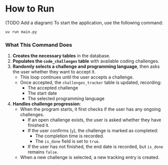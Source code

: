 # How to Run  
(TODO Add a diagram)
To start the application, use the following command:  

```bash
uv run main.py
```  

### What This Command Does  

1. **Creates the necessary tables** in the database.  
2. **Populates the `code_challenges` table** with available coding challenges.  
3. **Randomly selects a challenge and programming language**, then asks the user whether they want to accept it.  
   - This loop continues until the user accepts a challenge.  
   - Once accepted, the `challenges_tracker` table is updated, recording:  
     - The accepted challenge  
     - The start date  
     - The selected programming language  
4. **Handles challenge progression**:  
   - When the program starts, it first checks if the user has any ongoing challenges.  
     - If an open challenge exists, the user is asked whether they have finished it.  
     - If the user confirms (`y`), the challenge is marked as completed:  
       - The completion time is recorded.  
       - The `is_done` field is set to `true`.  
     - If the user has not finished, the end date is recorded, but `is_done` remains `false`.  
   - When a new challenge is selected, a new tracking entry is created.  
